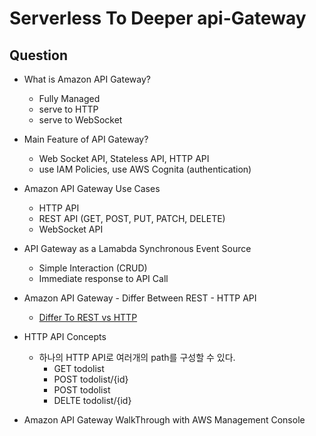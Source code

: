 # Serverless To Deeper api-Gateway

## Question

- What is Amazon API Gateway?

  - Fully Managed
  - serve to HTTP
  - serve to WebSocket

- Main Feature of API Gateway?

  - Web Socket API, Stateless API, HTTP API
  - use IAM Policies, use AWS Cognita (authentication)

- Amazon API Gateway Use Cases

  - HTTP API
  - REST API (GET, POST, PUT, PATCH, DELETE)
  - WebSocket API

- API Gateway as a Lamabda Synchronous Event Source

  - Simple Interaction (CRUD)
  - Immediate response to API Call

- Amazon API Gateway - Differ Between REST - HTTP API

  - <a href="https://docs.aws.amazon.com/apigateway/latest/developerguide/http-api-vs-rest.html">Differ To REST vs HTTP</a>

- HTTP API Concepts

  - 하나의 HTTP API로 여러개의 path를 구성할 수 있다.
    - GET todolist
    - POST todolist/{id}
    - POST todolist
    - DELTE todolist/{id}

- Amazon API Gateway WalkThrough with AWS Management Console
